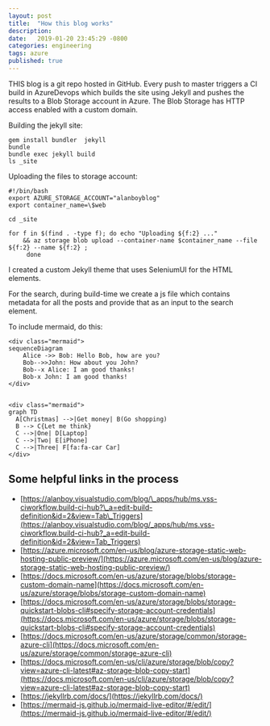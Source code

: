 ```yaml
---
layout: post
title:  "How this blog works"
description: 
date:   2019-01-20 23:45:29 -0800
categories: engineering
tags: azure
published: true
---
```


THIS blog is a git repo hosted in GitHub. Every push to master triggers a CI build in AzureDevops which builds the site using Jekyll and pushes the results to a Blob Storage account in Azure. The Blob Storage has HTTP access enabled with a custom domain.

Building the jekyll site:

    gem install bundler  jekyll  
    bundle
    bundle exec jekyll build
    ls _site
    

Uploading the files to storage account:

    #!/bin/bash
    export AZURE_STORAGE_ACCOUNT="alanboyblog"
    export container_name=\$web
    
    cd _site
    
    for f in $(find . -type f); do echo "Uploading ${f:2} ..." 
        && az storage blob upload --container-name $container_name --file ${f:2} --name ${f:2} ;
         done
    

I created a custom Jekyll theme that uses SeleniumUI for the HTML elements.

For the search, during build-time we create a js file which contains metadata for all the posts and provide that as an input to the search element.

To include mermaid, do this:

    <div class="mermaid">
    sequenceDiagram
        Alice ->> Bob: Hello Bob, how are you?
        Bob-->>John: How about you John?
        Bob--x Alice: I am good thanks!
        Bob-x John: I am good thanks!
    </div>
    
    
    <div class="mermaid">
    graph TD
      A[Christmas] -->|Get money| B(Go shopping)
      B --> C{Let me think}
      C -->|One| D[Laptop]
      C -->|Two| E[iPhone]
      C -->|Three| F[fa:fa-car Car]
    </div>
    

Some helpful links in the process
---------------------------------

*   [https://alanboy.visualstudio.com/blog/\_apps/hub/ms.vss-ciworkflow.build-ci-hub?\_a=edit-build-definition&id=2&view=Tab\_Triggers](https://alanboy.visualstudio.com/blog/_apps/hub/ms.vss-ciworkflow.build-ci-hub?_a=edit-build-definition&id=2&view=Tab_Triggers)
*   [https://azure.microsoft.com/en-us/blog/azure-storage-static-web-hosting-public-preview/](https://azure.microsoft.com/en-us/blog/azure-storage-static-web-hosting-public-preview/)
*   [https://docs.microsoft.com/en-us/azure/storage/blobs/storage-custom-domain-name](https://docs.microsoft.com/en-us/azure/storage/blobs/storage-custom-domain-name)
*   [https://docs.microsoft.com/en-us/azure/storage/blobs/storage-quickstart-blobs-cli#specify-storage-account-credentials](https://docs.microsoft.com/en-us/azure/storage/blobs/storage-quickstart-blobs-cli#specify-storage-account-credentials)
*   [https://docs.microsoft.com/en-us/azure/storage/common/storage-azure-cli](https://docs.microsoft.com/en-us/azure/storage/common/storage-azure-cli)
*   [https://docs.microsoft.com/en-us/cli/azure/storage/blob/copy?view=azure-cli-latest#az-storage-blob-copy-start](https://docs.microsoft.com/en-us/cli/azure/storage/blob/copy?view=azure-cli-latest#az-storage-blob-copy-start)
*   [https://jekyllrb.com/docs/](https://jekyllrb.com/docs/)
*   [https://mermaid-js.github.io/mermaid-live-editor/#/edit/](https://mermaid-js.github.io/mermaid-live-editor/#/edit/)